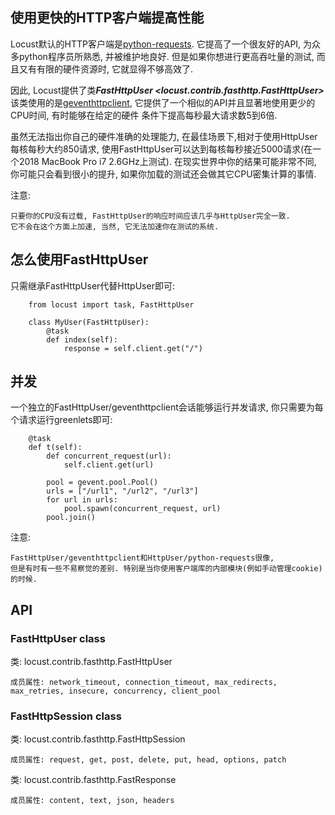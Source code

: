 ## 使用更快的HTTP客户端提高性能

Locust默认的HTTP客户端是[python-requests](http://www.python-requests.org/). 
它提高了一个很友好的API, 为众多python程序员所熟悉, 并被维护地良好.
但是如果你想进行更高吞吐量的测试, 而且又有有限的硬件资源时, 它就显得不够高效了.

因此, Locust提供了类***FastHttpUser <locust.contrib.fasthttp.FastHttpUser>***
该类使用的是[geventhttpclient](https://github.com/gwik/geventhttpclient/),
它提供了一个相似的API并且显著地使用更少的CPU时间, 有时能够在给定的硬件
条件下提高每秒最大请求数5到6倍.

虽然无法指出你自己的硬件准确的处理能力,
在最佳场景下,相对于使用HttpUser每核每秒大约850请求,
使用FastHttpUser可以达到每核每秒接近5000请求(在一个2018 MacBook Pro i7 2.6GHz上测试).
在现实世界中你的结果可能非常不同,
你可能只会看到很小的提升, 如果你加载的测试还会做其它CPU密集计算的事情.

注意:

    只要你的CPU没有过载, FastHttpUser的响应时间应该几乎与HttpUser完全一致.
    它不会在这个方面上加速, 当然, 它无法加速你在测试的系统.

    

## 怎么使用FastHttpUser

只需继承FastHttpUser代替HttpUser即可:

```
    from locust import task, FastHttpUser
    
    class MyUser(FastHttpUser):
        @task
        def index(self):
            response = self.client.get("/")
```

## 并发

一个独立的FastHttpUser/geventhttpclient会话能够运行并发请求, 你只需要为每个请求运行greenlets即可:

```
    @task
    def t(self):
        def concurrent_request(url):
            self.client.get(url)

        pool = gevent.pool.Pool()
        urls = ["/url1", "/url2", "/url3"]
        for url in urls:
            pool.spawn(concurrent_request, url)
        pool.join()

```

注意:

    FastHttpUser/geventhttpclient和HttpUser/python-requests很像, 
    但是有时有一些不易察觉的差别. 特别是当你使用客户端库的内部模块(例如手动管理cookie)的时候.

## API


### FastHttpUser class

类: locust.contrib.fasthttp.FastHttpUser

    成员属性: network_timeout, connection_timeout, max_redirects, max_retries, insecure, concurrency, client_pool


### FastHttpSession class

类: locust.contrib.fasthttp.FastHttpSession

    成员属性: request, get, post, delete, put, head, options, patch

类: locust.contrib.fasthttp.FastResponse

    成员属性: content, text, json, headers
